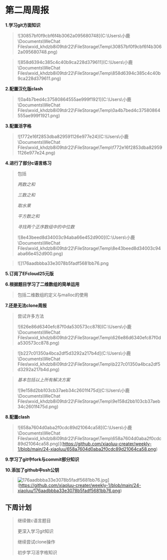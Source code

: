 # 第二周周报

**1.学习git方面知识**

> ![30857bf0f9cbf6f4b3062a095680748](C:\Users\小鹿\Documents\WeChat Files\wxid_khdzb8i09tdr22\FileStorage\Temp\30857bf0f9cbf6f4b3062a095680748.png)

> ![858d6394c385c4c40b9ca228d379611](C:\Users\小鹿\Documents\WeChat Files\wxid_khdzb8i09tdr22\FileStorage\Temp\858d6394c385c4c40b9ca228d379611.png)

**2.配置汉化版clash**

> ![0a4b7bed4c37580864555ae999f1921](C:\Users\小鹿\Documents\WeChat Files\wxid_khdzb8i09tdr22\FileStorage\Temp\0a4b7bed4c37580864555ae999f1921.png)

**3.配置活字格**

> ![f772e16f2853dba829591126e977e24](C:\Users\小鹿\Documents\WeChat Files\wxid_khdzb8i09tdr22\FileStorage\Temp\f772e16f2853dba829591126e977e24.png)

**4.进行了部分c语言练习**

> 包括
>
> *两数之和*
>
> *三数之和*
>
> *取水果*
>
> *平方数之和*
>
> *寻找两个正序数组中的中位数*
>
> ![8e43beed8d34003c94aba66e452d900](C:\Users\小鹿\Documents\WeChat Files\wxid_khdzb8i09tdr22\FileStorage\Temp\8e43beed8d34003c94aba66e452d900.png)

> ![]176aadbbba33e3078b5fadf5681bb76.png

**5.订阅了EFcloud25元版**

**6.根据题目学习了二维数组的简单运用**

> 包括二维数组的定义与malloc的使用

**7.还是无法clone周报**

> 尝试许多方法
>
> ![626e86d6340efc87f0da530573cc878](C:\Users\小鹿\Documents\WeChat Files\wxid_khdzb8i09tdr22\FileStorage\Temp\626e86d6340efc87f0da530573cc878.png)

> ![b227c01350a4bca2df5d3292a217b4d](C:\Users\小鹿\Documents\WeChat Files\wxid_khdzb8i09tdr22\FileStorage\Temp\b227c01350a4bca2df5d3292a217b4d.png)

> *基本包括以上所有解决方案*
>
> ![9e158d2bb103cb37aeb34c2601f475d](C:\Users\小鹿\Documents\WeChat Files\wxid_khdzb8i09tdr22\FileStorage\Temp\9e158d2bb103cb37aeb34c2601f475d.png)

**8.配置clash**

> ![658a7604d0aba2f0cdc89d21064ca58](C:\Users\小鹿\Documents\WeChat Files\wxid_khdzb8i09tdr22\FileStorage\Temp\658a7604d0aba2f0cdc89d21064ca58.png)](https://github.com/xiaoluu-creater/weekly-1/blob/main/24-xiaoluu/658a7604d0aba2f0cdc89d21064ca58.png)

**9.学习了git中fork与commit部分知识**

**10.添加了github中ssh公钥**

> ![176aadbbba33e3078b5fadf5681bb76.jpg](https://github.com/xiaoluu-creater/weekly-1/blob/main/24-xiaoluu/176aadbbba33e3078b5fadf5681bb76.png)](https://github.com/xiaoluu-creater/weekly-1/blob/main/24-xiaoluu/176aadbbba33e3078b5fadf5681bb76.png)

## 下周计划

> 继续做c语言题目
>
> 更深入学习git知识
>
> 继续尝试clone操作
>
> 初步学习活字格知识
